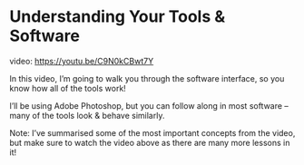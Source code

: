 # Understanding Your Tools & Software

video: https://youtu.be/C9N0kCBwt7Y

In this video, I’m going to walk you through the software interface, so you know how all of the tools work!

I’ll be using Adobe Photoshop, but you can follow along in most software – many of the tools look & behave similarly.

Note: I’ve summarised some of the most important concepts from the video, but make sure to watch the video above as there are many more lessons in it!
